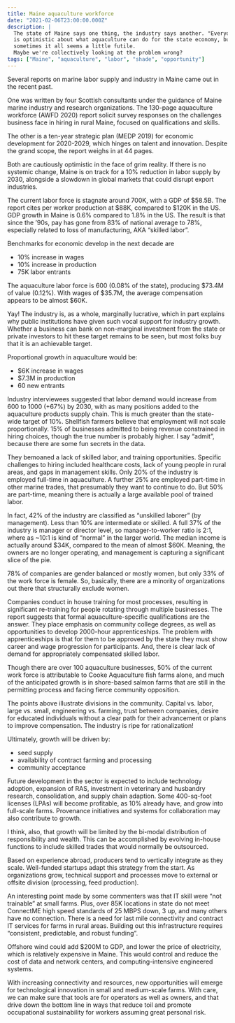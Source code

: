 ```yaml
---
title: Maine aquaculture workforce
date: "2021-02-06T23:00:00.000Z"
description: |
  The state of Maine says one thing, the industry says another. "Everyone"
  is optimistic about what aquaculture can do for the state economy, but
  sometimes it all seems a little futile. 
  Maybe we're collectively looking at the problem wrong?
tags: ["Maine", "aquaculture", "labor", "shade", "opportunity"]
---
```


Several reports on marine labor supply and industry in Maine came out in the recent past. 

One was written by four Scottish consultants under the guidance of Maine marine industry and research organizations. The 130-page aquaculture workforce (AWFD 2020) report solicit survey responses on the challenges business face in hiring in rural Maine, focused on qualifications and skills. 

The other is a ten-year strategic plan (MEDP 2019) for economic development for 2020-2029, which hinges on talent and innovation. Despite the grand scope, the report weighs in at 44 pages. 

Both are cautiously optimistic in the face of grim reality. If there is no systemic change, Maine is on track for a 10% reduction in labor supply by 2030, alongside a slowdown in global markets that could disrupt export industries.

The current labor force is stagnate around 700K, with a GDP of $58.5B. The report cites per worker production at $88K, compared to $120K in the US. GDP growth in Maine is 0.6% compared to 1.8% in the US. The result is that since the ’90s, pay has gone from 83% of national average to 78%, especially related to loss of manufacturing, AKA “skilled labor”.

Benchmarks for economic develop in the next decade are

- 10% increase in wages
- 10% increase in production
- 75K labor entrants

The aquaculture labor force is 600 (0.08% of the state), producing $73.4M of value (0.12%). With wages of $35.7M, the average compensation appears to be almost $60K. 

Yay! The industry is, as a whole, marginally lucrative, which in part explains why public institutions have given such vocal support for industry growth. Whether a business can bank on non-marginal investment from the state or private investors to hit these target remains to be seen, but most folks buy that it is an achievable target.

Proportional growth in aquaculture would be:

- $6K increase in wages
- $7.3M in production
- 60 new entrants

Industry interviewees suggested that labor demand would increase from 600 to 1000 (+67%) by 2030, with as many positions added to the aquaculture products supply chain. This is much greater than the state-wide target of 10%. Shellfish farmers believe that employment will not scale proportionally. 15% of businesses admitted to being revenue constrained in hiring choices, though the true number is probably higher. I say “admit”, because there are some fun secrets in the data. 

They bemoaned a lack of skilled labor, and training opportunities. Specific challenges to hiring included healthcare costs, lack of young people in rural areas, and gaps in management skills. Only 20% of the industry is employed full-time in aquaculture. A further 25% are employed part-time in other marine trades, that presumably they want to continue to do. But 50% are part-time, meaning there is actually a large available pool of trained labor. 

In fact, 42% of the industry are classified as “unskilled laborer” (by management). Less than 10% are intermediate or skilled. A full 37% of the industry is manager or director level, so manager-to-worker ratio is 2:1, where as ~10:1 is kind of “normal” in the larger world. The median income is actually around $34K, compared to the mean of almost $60K. Meaning, the owners are no longer operating, and management is capturing a significant slice of the pie. 

78% of companies are gender balanced or mostly women, but only 33% of the work force is female. So, basically, there are a minority of organizations out there that structurally exclude women. 

Companies conduct in house training for most processes, resulting in significant re-training for people rotating through multiple businesses. The report suggests that formal aquaculture-specific qualifications are the answer. They place emphasis on community college degrees, as well as opportunities to develop 2000-hour apprenticeships. The problem with apprenticeships is that for them to be approved by the state they must show career and wage progression for participants. And, there is clear lack of demand for appropriately compensated skilled labor. 

Though there are over 100 aquaculture businesses, 50% of the current work force is attributable to Cooke Aquaculture fish farms alone, and much of the anticipated growth is in shore-based salmon farms that are still in the permitting process and facing fierce community opposition.  

The points above illustrate divisions in the community. Capital vs. labor, large vs. small, engineering vs. farming, trust between companies, desire for educated individuals without a clear path for their advancement or plans to improve compensation. The industry is ripe for rationalization! 

Ultimately, growth will be driven by:

- seed supply
- availability of contract farming and processing
- community acceptance

Future development in the sector is expected to include technology adoption, expansion of RAS, investment in veterinary and husbandry research, consolidation, and supply chain adaption. Some 400-sq-foot licenses (LPAs) will become profitable, as 10% already have, and grow into full-scale farms. Provenance initiatives and systems for collaboration may also contribute to growth. 

I think, also, that growth will be limited by the bi-modal distribution of responsibility and wealth. This can be accomplished by evolving in-house functions to include skilled trades that would normally be outsourced. 

Based on experience abroad, producers tend to vertically integrate as they scale. Well-funded startups adapt this strategy from the start. As organizations grow, technical support and processes move to external or offsite division (processing, feed production). 

An interesting point made by some commenters was that IT skill were “not trainable” at small farms. Plus, over 85K locations in state do not meet ConnectME high speed standards of 25 MBPS down, 3 up, and many others have no connection. There is a need for last mile connectivity and contract IT services for farms in rural areas. Building out this infrastructure requires “consistent, predictable, and robust funding”. 

Offshore wind could add $200M to GDP, and lower the price of electricity, which is relatively expensive in Maine. This would control and reduce the cost of data and network centers, and computing-intensive engineered systems. 

With increasing connectivity and resources, new opportunities will emerge for technological innovation in small and medium-scale farms. With care, we can make sure that tools are for operators as well as owners, and that drive down the bottom line in ways that reduce toil and promote occupational sustainability for workers assuming great personal risk.

